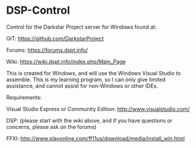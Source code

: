 # DSP-Control
Control for the Darkstar Project server for Windows found at:

GIT: https://github.com/DarkstarProject

Forums: https://forums.dspt.info/

Wiki: https://wiki.dspt.info/index.php/Main_Page

This is created for Windows, and will use the Windows Visual Studio to assemble. This is my learning program, so I can only give limited assistance, and cannot assist for non-Windows or other IDEs.

Requirements:

Visual Studio Express or Community Edition: http://www.visualstudio.com/

DSP: (please start with the wiki above, and if you have questions or concerns, please ask on the forums)

FFXI: http://www.playonline.com/ff11us/download/media/install_win.html
